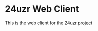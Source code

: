 24uzr Web Client
================

This is the web client for the [24uzr project](https://github.com/stuartmcfarlane/24uzr)

